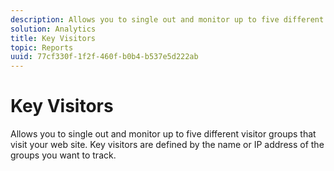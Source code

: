 ```yaml
---
description: Allows you to single out and monitor up to five different visitor groups that visit your web site. Key visitors are defined by the name or IP address of the groups you want to track.
solution: Analytics
title: Key Visitors
topic: Reports
uuid: 77cf330f-1f2f-460f-b0b4-b537e5d222ab
---
```


# Key Visitors

Allows you to single out and monitor up to five different visitor groups that visit your web site. Key visitors are defined by the name or IP address of the groups you want to track.


